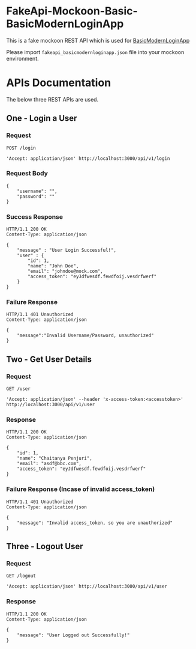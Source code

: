# FakeApi-Mockoon-Basic-BasicModernLoginApp
This is a fake mockoon REST API which is used for [BasicModernLoginApp](https://github.com/ChaituPenju/BasicModernLoginApp)

Please import `fakeapi_basicmodernloginapp.json` file into your mockoon environment.


# APIs Documentation 

The below three REST APIs are used.

## One - Login a User

### Request

`POST /login`

    'Accept: application/json' http://localhost:3000/api/v1/login

### Request Body
    { 
        "username": "", 
        "password": "" 
    }

### Success Response

    HTTP/1.1 200 OK
    Content-Type: application/json

    {
        "message" : "User Login Successful!",
        "user" : {
            "id": 1,
            "name": "John Doe",
            "email": "johndoe@mock.com",
            "access_token": "eyJdfwesdf.fewdfoij.vesdrfwerf"
        }
    }

### Failure Response

    HTTP/1.1 401 Unauthorized
    Content-Type: application/json

    {
        "message":"Invalid Username/Password, unauthorized"
    }

##  Two - Get User Details

### Request

`GET /user`

    'Accept: application/json' --header 'x-access-token:<accesstoken>' http://localhost:3000/api/v1/user

### Response

    HTTP/1.1 200 OK
    Content-Type: application/json

    {
        "id": 1,
        "name": "Chaitanya Penjuri",
        "email": "asdf@bbc.com",
        "access_token": "eyJdfwesdf.fewdfoij.vesdrfwerf"
    }

### Failure Response (Incase of invalid access_token)

    HTTP/1.1 401 Unauthorized
    Content-Type: application/json

    {
        "message": "Invalid access_token, so you are unauthorized"
    }

## Three - Logout User

### Request

`GET /logout`

    'Accept: application/json' http://localhost:3000/api/v1/user

### Response

    HTTP/1.1 200 OK
    Content-Type: application/json

    {
        "message": "User Logged out Successfully!"
    }
